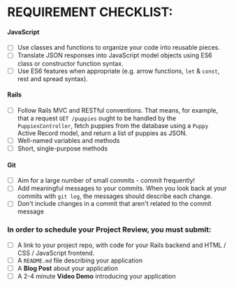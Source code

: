 # REQUIREMENT CHECKLIST:

#### JavaScript

- [ ] Use classes and functions to organize your code into reusable pieces.
- [ ] Translate JSON responses into JavaScript model objects using ES6 class or constructor function syntax.
- [ ] Use ES6 features when appropriate (e.g. arrow functions, `let` & `const`, rest and spread syntax).

#### Rails

- [ ] Follow Rails MVC and RESTful conventions. That means, for example, that a request `GET /puppies` ought to be handled by the `PuppiesController`, fetch puppies from the database using a `Puppy` Active Record model, and return a list of puppies as JSON.
- [ ] Well-named variables and methods
- [ ] Short, single-purpose methods

#### Git

- [ ] Aim for a large number of small commits - commit frequently!
- [ ] Add meaningful messages to your commits. When you look back at your commits with `git log`, the messages should describe each change.
- [ ] Don't include changes in a commit that aren't related to the commit message

### In order to schedule your Project Review, you must submit:

- [ ] A link to your project repo, with code for your Rails backend and HTML / CSS / JavaScript frontend.
- [ ] A `README.md` file describing your application
- [ ] A **Blog Post** about your application
- [ ] A 2-4 minute **Video Demo** introducing your application